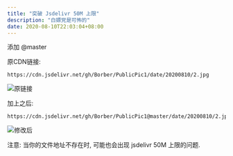 ```yaml
---
title: "突破 Jsdelivr 50M 上限"
description: "白嫖党是可怖的"
date: 2020-08-10T22:03:04+08:00
---
```


添加 @master

原CDN链接:

```
https://cdn.jsdelivr.net/gh/Borber/PublicPic1/date/20200810/2.jpg
```

![原链接](https://cdn.jsdelivr.net/gh/Borber/PublicPic1/date/20200810/2.jpg "理论上无法显示")

加上之后:

```
https://cdn.jsdelivr.net/gh/Borber/PublicPic1@master/date/20200810/2.jpg
```

![修改后](https://cdn.jsdelivr.net/gh/Borber/PublicPic1@master/date/20200810/2.jpg "可以显示")

注意: 当你的文件地址不存在时, 可能也会出现 jsdelivr 50M 上限的问题.
